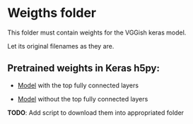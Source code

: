 # Weigths folder
This folder  must contain weights for the VGGish keras model.

Let its original filenames as they are.


## Pretrained weights in Keras h5py:

* [Model](https://drive.google.com/open?id=1mhqXZ8CANgHyepum7N4yrjiyIg6qaMe6) with the top fully connected layers

* [Model](https://drive.google.com/open?id=16JrWEedwaZFVZYvn1woPKCuWx85Ghzkp) without the top fully connected layers

**TODO**: Add script to download them into appropriated folder
